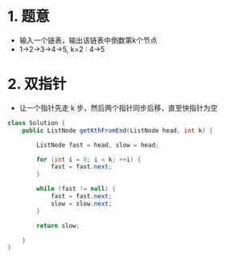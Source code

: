 
# 1. 题意

- 输入一个链表，输出该链表中倒数第k个节点
- 1->2->3->4->5, k=2 : 4->5


# 2. 双指针

- 让一个指针先走 k 步，然后两个指针同步后移，直至快指针为空

```java
class Solution {
    public ListNode getKthFromEnd(ListNode head, int k) {

        ListNode fast = head, slow = head;

        for (int i = 0; i < k; ++i) {
            fast = fast.next;
        }

        while (fast != null) {
            fast = fast.next;
            slow = slow.next;
        }

        return slow;

    }
}
```